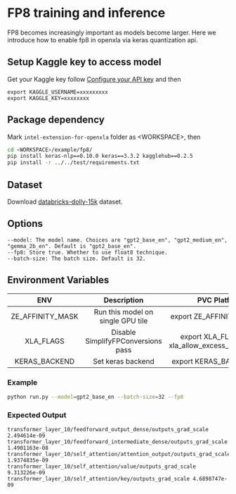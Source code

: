 # FP8 training and inference
FP8 becomes increasingly important as models become larger. Here we introduce how to enable fp8 in openxla via keras quantization api.

## Setup Kaggle key to access model
Get your Kaggle key follow [Configure your API key](https://ai.google.dev/gemma/docs/setup#:~:text=T4%20GPU.-,Configure%20your%20API%20key,-To%20use%20Gemma) and then 

```
export KAGGLE_USERNAME=xxxxxxxxx
export KAGGLE_KEY=xxxxxxxx
```

## Package dependency

Mark `intel-extension-for-openxla` folder as \<WORKSPACE\>, then
```bash
cd <WORKSPACE>/example/fp8/
pip install keras-nlp==0.10.0 keras==3.3.2 kagglehub==0.2.5
pip install -r ../../test/requirements.txt
```

## Dataset

Download [databricks-dolly-15k](https://huggingface.co/datasets/databricks/databricks-dolly-15k/blob/main/databricks-dolly-15k.jsonl) dataset.

## Options
```
--model: The model name. Choices are "gpt2_base_en", "gpt2_medium_en", "gemma_2b_en". Default is "gpt2_base_en".
--fp8: Store true. Whether to use float8 technique.
--batch-size: The batch size. Default is 32.
```

## Environment Variables
| **ENV** | **Description** | **PVC Platform** | **ATSM/DG2 Platform** | 
| :---: | :---: | :---: |:---: |
| ZE_AFFINITY_MASK | Run this model on single GPU tile |export ZE_AFFINITY_MASK=0 | export ZE_AFFINITY_MASK=0 |
| XLA_FLAGS | Disable SimplifyFPConversions pass | export XLA_FLAGS="--xla_allow_excess_precision=0" | export XLA_FLAGS="--xla_allow_excess_precision=0" |
| KERAS_BACKEND | Set keras backend | export KERAS_BACKEND=jax | export KERAS_BACKEND=jax |


### Example

```bash
python run.py --model=gpt2_base_en --batch-size=32 --fp8
```

### Expected Output

```
transformer_layer_10/feedforward_output_dense/outputs_grad_scale 2.494614e-09
transformer_layer_10/feedforward_intermediate_dense/outputs_grad_scale 1.4901163e-08
transformer_layer_10/self_attention/attention_output/outputs_grad_scale 1.9374835e-09
transformer_layer_10/self_attention/value/outputs_grad_scale 9.313226e-09
transformer_layer_10/self_attention/key/outputs_grad_scale 4.6898747e-09
```
